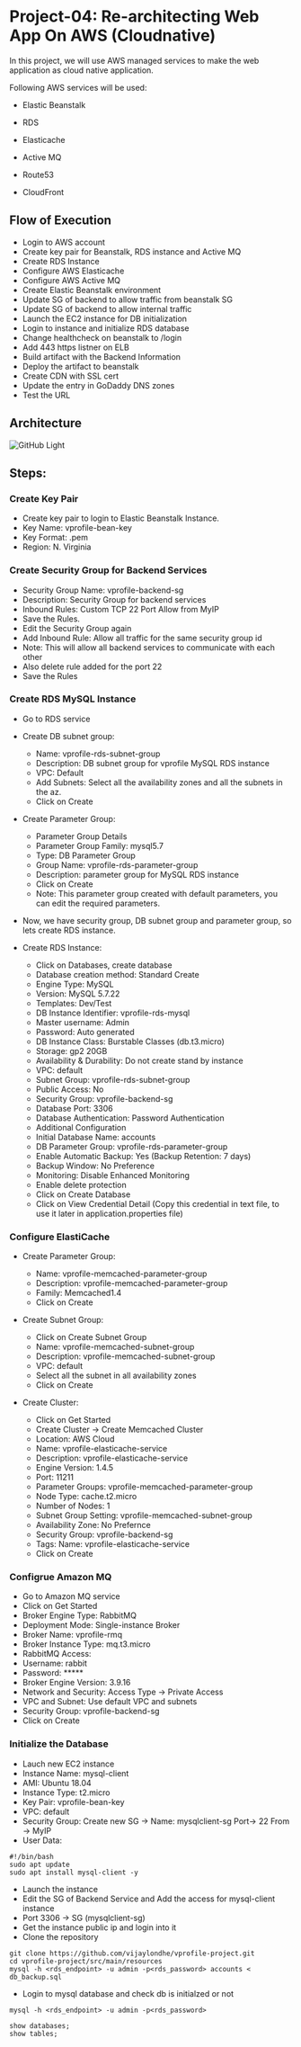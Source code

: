 # Project-04: Re-architecting Web App On AWS (Cloudnative)

In this project, we will use AWS managed services to make the web application as cloud native application. 

Following AWS services will be used:

- Elastic Beanstalk

- RDS

- Elasticache

- Active MQ

- Route53

- CloudFront 


## Flow of Execution

- Login to AWS account 
- Create key pair for Beanstalk, RDS instance and Active MQ
- Create RDS Instance
- Configure AWS Elasticache
- Configure AWS Active MQ
- Create Elastic Beanstalk environment
- Update SG of backend to allow traffic from beanstalk SG
- Update SG of backend to allow internal traffic
- Launch the EC2 instance for DB initialization
- Login to instance and initialize RDS database
- Change healthcheck on beanstalk to /login
- Add 443 https listner on ELB
- Build artifact with the Backend Information
- Deploy the artifact to beanstalk 
- Create CDN with SSL cert
- Update the entry in GoDaddy DNS zones 
- Test the URL


## Architecture 

![GitHub Light](./snaps/cloud_native_app_aws.jpg)


## Steps:

### Create Key Pair 

- Create key pair to login to Elastic Beanstalk Instance. 
- Key Name: vprofile-bean-key
- Key Format: .pem 
- Region: N. Virginia


### Create Security Group for Backend Services

- Security Group Name: vprofile-backend-sg
- Description: Security Group for backend services 
- Inbound Rules: Custom TCP 22 Port Allow from MyIP 
- Save the Rules.
- Edit the Security Group again
- Add Inbound Rule: Allow all traffic for the same security group id
- Note: This will allow all backend services to communicate with each other
- Also delete rule added for the port 22
- Save the Rules

### Create RDS MySQL Instance

- Go to RDS service

- Create DB subnet group:
  - Name: vprofile-rds-subnet-group
  - Description: DB subnet group for vprofile MySQL RDS instance
  - VPC: Default
  - Add Subnets: Select all the availability zones and all the subnets in the az.
  - Click on Create

- Create Parameter Group:
  - Parameter Group Details
  - Parameter Group Family: mysql5.7
  - Type: DB Parameter Group
  - Group Name: vprofile-rds-parameter-group
  - Description: parameter group for MySQL RDS instance
  - Click on Create
  - Note: This parameter group created with default parameters, you can edit the required parameters. 

- Now, we have security group, DB subnet group and parameter group, so lets create RDS instance.

- Create RDS Instance: 
  - Click on Databases, create database
  - Database creation method: Standard Create 
  - Engine Type: MySQL 
  - Version: MySQL 5.7.22
  - Templates: Dev/Test
  - DB Instance Identifier: vprofile-rds-mysql
  - Master username: Admin
  - Password: Auto generated 
  - DB Instance Class: Burstable Classes (db.t3.micro)
  - Storage: gp2 20GB
  - Availability & Durability: Do not create stand by instance 
  - VPC: default
  - Subnet Group: vprofile-rds-subnet-group
  - Public Access: No
  - Security Group: vprofile-backend-sg
  - Database Port: 3306 
  - Database Authentication: Password Authentication
  - Additional Configuration
  - Initial Database Name: accounts
  - DB Parameter Group: vprofile-rds-parameter-group
  - Enable Automatic Backup: Yes (Backup Retention: 7 days)
  - Backup Window: No Preference
  - Monitoring: Disable Enhanced Monitoring
  - Enable delete protection 
  - Click on Create Database
  - Click on View Credential Detail (Copy this credential in text file, to use it later in application.properties file)


### Configure ElastiCache 

- Create Parameter Group:
  - Name: vprofile-memcached-parameter-group
  - Description: vprofile-memcached-parameter-group
  - Family: Memcached1.4
  - Click on Create 

- Create Subnet Group:
  - Click on Create Subnet Group 
  - Name: vprofile-memcached-subnet-group
  - Description: vprofile-memcached-subnet-group
  - VPC: default
  - Select all the subnet in all availability zones 
  - Click on Create 

- Create Cluster:
  - Click on Get Started 
  - Create Cluster -> Create Memcached Cluster
  - Location: AWS Cloud
  - Name: vprofile-elasticache-service 
  - Description: vprofile-elasticache-service 
  - Engine Version: 1.4.5
  - Port: 11211
  - Parameter Groups: vprofile-memcached-parameter-group
  - Node Type: cache.t2.micro
  - Number of Nodes: 1 
  - Subnet Group Setting: vprofile-memcached-subnet-group
  - Availability Zone: No Prefernce
  - Security Group: vprofile-backend-sg
  - Tags: Name: vprofile-elasticache-service 
  - Click on Create 


### Configrue Amazon MQ

- Go to Amazon MQ service
- Click on Get Started 
- Broker Engine Type: RabbitMQ
- Deployment Mode: Single-instance Broker 
- Broker Name: vprofile-rmq
- Broker Instance Type: mq.t3.micro
- RabbitMQ Access:
- Username: rabbit
- Password: *****
- Broker Engine Version: 3.9.16
- Network and Security: Access Type -> Private Access
- VPC and Subnet: Use default VPC and subnets
- Security Group: vprofile-backend-sg
- Click on Create

### Initialize the Database

- Lauch new EC2 instance
- Instance Name: mysql-client
- AMI: Ubuntu 18.04
- Instance Type: t2.micro
- Key Pair: vprofile-bean-key
- VPC: default
- Security Group: Create new SG -> Name: mysqlclient-sg Port-> 22 From -> MyIP
- User Data:

```
#!/bin/bash
sudo apt update
sudo apt install mysql-client -y
```

- Launch the instance
- Edit the SG of Backend Service and Add the access for mysql-client instance
- Port 3306 -> SG (mysqlclient-sg)
- Get the instance public ip and login into it 
- Clone the repository

```
git clone https://github.com/vijaylondhe/vprofile-project.git
cd vprofile-project/src/main/resources
mysql -h <rds_endpoint> -u admin -p<rds_password> accounts < db_backup.sql
```

- Login to mysql database and check db is initialzed or not 

```
mysql -h <rds_endpoint> -u admin -p<rds_password>
```

```
show databases;
show tables;
```